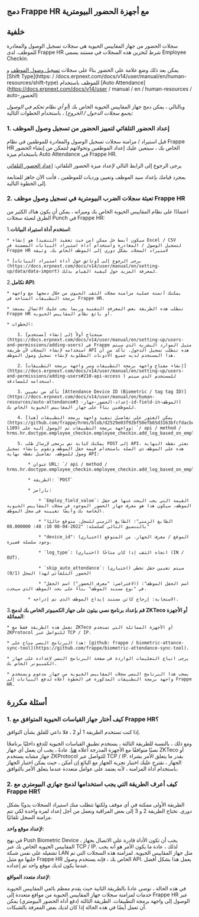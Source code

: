 ## دمج Frappe HR مع أجهزة الحضور البيومترية

## خلفية

سجلات الحضور من جهاز المقاييس الحيوية هي سجلات تسجيل الوصول والمغادرة للموظف. لدى Frappe HR شرط لتخزين هذه السجلات في مستند يسمى Employee Checkin.

يمكن بعد ذلك وضع علامة على الحضور بناءً على سجلات [تسجيل وصول الموظف](https://docs.erpnext.com/docs/v14/user/manual/en/human-resources/employee_checkin) و [Shift Type](https: / /docs.erpnext.com/docs/v14/user/manual/en/human-resources/shift-type) للموظف باستخدام [Auto Attendance](https://docs.erpnext.com/docs/v14/user / manual / en / human-resources / auto-الحضور)

وبالتالي ، يمكن دمج جهاز المقاييس الحيوية الخاص بك (_أو أي نظام تحكم في الوصول يجمع سجلات الدخول / الخروج_) ، باستخدام الخطوات التالية:

### 1. إعداد الحضور التلقائي لتمييز الحضور من تسجيل وصول الموظف

قبل استيراد / مزامنة سجلات تسجيل الوصول والمغادرة للموظفين في نظام Frappe HR الخاص بك ، سيتعين عليك إعداد الموظفين وتحولاتهم لتتمكن من إنشاء الحضور باستخدام ميزة Auto Attendance في Frappe HR.

يرجى الرجوع إلى الرابط التالي لإعداد ميزة الحضور التلقائي: [إعداد الحضور التلقائي](https://docs.erpnext.com/docs/v14/user/manual/en/human-resources/auto-attendance)

بمجرد قيامك بإعداد سيد الموظف وتعيين ورديات للموظفين ، فأنت الآن جاهز للمتابعة إلى الخطوة التالية.

### 2. تعبئة سجلات الضرب البيومترية في تسجيل وصول موظف Frappe HR

اعتمادًا على نظام المقاييس الحيوية الخاص بك وميزاته ، يمكن أن يكون هناك الكثير من الطرق لتعبئة سجلات Punch في Frappe HR:

1.**استخدم أداة استيراد البيانات**:
    
    * سيكون أبسط حل ممكن (من حيث تعقيد التنفيذ) هو إنشاء Excel / CSV لتسجيل الوصول / المغادرة واستخدام أداة استيراد البيانات المضمنة في Frappe HR لاستيراد السجلات بشكل دوري إلى الموظف الخاص بك. وثيقة
        
    * يرجى الرجوع إلى [وثائق حول أداة استيراد البيانات](https://docs.erpnext.com/docs/v14/user/manual/en/setting-up/data/data-import) لمعرفة المزيد حول كيفية القيام بذلك.
        
2.**تكامل API**:
    
    * يمكنك أتمتة عملية مزامنة سجلات الثقب الحيوي من خلال دمجها مع واجهة برمجة التطبيقات المتاحة في Frappe HR.
        
    * تتطلب هذه الطريقة بعض المعرفة التقنية وربما يجب عليك الاتصال بمنفذ Frappe HR أو بائع نظام المقاييس الحيوية.
        
    * الخطوات:
        
        1. ستحتاج أولاً إلى إنشاء [مستخدم](https://docs.erpnext.com/docs/v14/user/manual/en/setting-up/users-and-permissions/adding-users) في Frappe مثيل الموارد البشرية الذي سيتم استخدامه لإنشاء السجلات لأن طريقة API هذه تتطلب تسجيل الدخول. تأكد من أن هذا المستخدم لديه جميع الأذونات المطلوبة لإنشاء تسجيل وصول الموظف.
            
        2. [إنشاء مفتاح واجهة برمجة التطبيقات وسر واجهة برمجة التطبيقات](https://docs.erpnext.com/docs/v14/user/manual/en/setting-up/users-and-permissions/adding-users#210-api-access ) للمستخدم الذي سيتم استخدامه للمصادقة.
            
        3. تأكد من تعيين [Attendance Device ID (Biometric / tag tag ID)](https://docs.erpnext.com/docs/v14/user/manual/en/human-resources/auto-attendance#3 -إعداد-الحضور-جهاز-id-field-in-الموظف) للموظفين بناءً على جهاز المقاييس الحيوية الخاص بك.
            
        4. يمكن العثور على تفاصيل تنفيذ واجهة برمجة التطبيقات [هنا](https://github.com/frappe/hrms/blob/d2529e03f92bf50efb65d3163bfcfdacbcf0b8f5/hrms/hr/doctype/employee_checkin/employee_checkin.py#L63-L109) وواجهة برمجة التطبيقات تم الوصول إليه على: `/ api / method / hrms.hr.doctype.employee_checkin.employee_checkin.add_log_based_on_employee_field`.
            
        5. يمكنك كتابة نص برمجي لإرسال طلب POST إلى API. تعثر نقطة النهاية هذه على الموظف ذي الصلة باستخدام قيمة حقل الموظف وتقوم بإنشاء تسجيل وصول للموظف. تفاصيل نقطة نهاية API:
            
            * عنوان URL: `/ api / method / hrms.hr.doctype.employee_checkin.employee_checkin.add_log_based_on_employee_field`
                
            * الطريقة: `POST`
                
            * بارامز:
                
                * `Employ_field_value`: القيمة التي يجب البحث عنها في حقل الموظف. سيكون هذا هو معرف جهاز الحضور الموجود في سجلات المقاييس الحيوية الخاصة بك وأيضًا تعيينه في سجل الموظف.
                    
                * "الطابع الزمني": الطابع الزمني للسجل. متوقع حاليًا بالتنسيق التالي كسلسلة: "2022-04-08 10: 48: 08.000000"
                    
                * "device_id": (اختياري) الموقع / معرف الجهاز. من المتوقع وجود سلسلة قصيرة.
                    
                * `log_type`: (اختياري) اتجاه الثقب إذا كان متاحًا (IN / OUT).
                    
                * `skip_auto_attendance`: (اختياري) سيتم تعيين حقل تخطي الحضور التلقائي لهذا السجل (0/1)
                    
                * "اسم الحقل الموظف": (الافتراضي: "معرف_الحضور") اسم الحقل في "نوع مستند الموظف" بناءً على بحث الموظف الذي سيحدث.
                    
            * الاستجابة: إرجاع كائن مستند إيداع الموظف الذي تم إدراجه.
                
3.**قم بإعداد برنامج نصي بيثون على جهاز الكمبيوتر الخاص بك لدمج ZKTeco أو الأجهزة المماثلة**:
    
    * تعمل هذه الطريقة فقط مع ZKTeco أو الأجهزة المماثلة التي تستخدم ZKProtocol للتواصل عبر TCP / IP.
        
    * هذا البرنامج النصي متاح على: [github: frappe / biometric-attance-sync-tool](https://github.com/frappe/biometric-attendance-sync-tool).
        
    * يرجى اتباع التعليمات الواردة في صفحة البرنامج النصي لإعداده على جهاز الكمبيوتر الخاص بك.
        
    * يسحب هذا البرنامج النصي سجلات المقاييس الحيوية من جهاز مدعوم ويستخدم واجهة برمجة التطبيقات المذكورة في الخطوة أعلاه لدفع البيانات إلى Frappe HR.
        

## أسئلة مكررة

### 1. كيف أختار جهاز القياسات الحيوية المتوافق مع Frappe HR؟

إذا كنت تستخدم الطريقة 1 أو 2 ، فلا داعي للقلق بشأن التوافق.

ومع ذلك ، بالنسبة للطريقة الثالثة ، يستخدم تطبيق القياسات الحيوية للدفع داخليًا برنامجًا نصيًا متوافقًا مع الأجهزة المدرجة أعلاه [هنا](https://github.com/fananimi/pyzk#compatible-devices). عادةً ، يجب أن يعمل أي جهاز ZKTeco أو جهاز مشابه يستخدم ZKProtocol للتواصل عبر TCP / IP. بقدر ما يتعلق الأمر بشراء الجهاز ، نقترح عليك اختيار تجربة الجهاز مع البائع إن أمكن ، حيث يمكن اختبار الجهاز باستخدام أداة المزامنة ، لأنه يعتمد على عوامل متعددة عندما يتعلق الأمر بالتوافق.

### 2. كيف أعرف الطريقة التي يجب استخدامها لدمج جهازي البيومتري مع Frappe HR؟

الطريقة الأولى ممكنة في أي موقف ولكنها تتطلب منك استيراد السجلات يدويًا بشكل دوري. تحتاج الطريقة 2 و 3 إلى بعض المراقبة وتعمل من أجل إعداد لمرة واحدة لكي تتم مزامنة السجل تلقائيًا.

**لإعداد موقع واحد:**

في نهج Push Biometric Device ، يجب أن تكون الأداة قادرة على الاتصال بجهاز المقاييس الحيوية الخاص بك عبر TCP / IP. لذلك ، عادة ما يكون الأمر هو أنه يجب تشغيله على نفس شبكة LAN مثل جهاز المقاييس الحيوية. لمزامنة هذه السجلات التي تم جلبها مع مثيل Frappe HR الخاص بك ، فإنه يستخدم وصول API. يعمل هذا بشكل أفضل عندما يكون لديك موقع واحد تم إعداده.

**لإعداد متعدد المواقع:**

في هذه الحالة ، نوصي عادةً بالطريقة الثانية حيث يقدم معظم بائعي المقاييس الحيوية خدمات لمزامنة سجلات جهاز المقاييس الحيوية من مواقع متعددة إلى Frappe HR عبر الوصول إلى واجهة برمجة التطبيقات. الطريقة الثالثة (دفع أداة الحضور البيومتري) يمكن أن تعمل أيضًا في هذه الحالة إذا كان لديك بعض المعرفة بالشبكات.